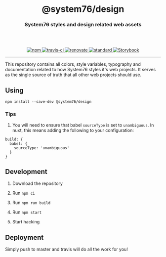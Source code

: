 <div align="center">
  <h1>@system76/design</h1>
  <h3>System76 styles and design related web assets</h3>
  <br>
  <br>
</div>

<p align="center">
  <a href="https://www.npmjs.com/package/@system76/design/">
    <img src="https://img.shields.io/npm/v/@system76/design.svg" alt="npm">
  </a>

  <a href="https://travis-ci.org/system76/design">
    <img src="https://travis-ci.org/system76/design.svg" alt="travis-ci">
  </a>

  <a href="https://renovatebot.com/">
    <img src="https://img.shields.io/badge/renovate-enabled-brightgreen.svg" alt="renovate">
  </a>

  <a href="https://standardjs.com">
    <img src="https://img.shields.io/badge/code_style-standard-brightgreen.svg" alt="standard">
  </a>

  <a href="https://design.origin76.com/">
    <img src="https://cdn.jsdelivr.net/gh/storybooks/brand@master/badge/badge-storybook.svg" alt="Storybook">
  </a>
</p>

---

This repository contains all colors, style variables, typography and
documentation related to how System76 styles it's web projects. It serves as the
single source of truth that all other web projects should use.

## Using

```
npm install --save-dev @system76/design
```

### Tips

1) You will need to ensure that babel `sourceType` is set to `unambiguous`. In
nuxt, this means adding the following to your configuration:

```
build: {
  babel: {
    sourceType: 'unambiguous'
  }
}
```

## Development

1) Download the repository

2) Run `npm ci`

3) Run `npm run build`

4) Run `npm start`

5) Start hacking

## Deployment

Simply push to master and travis will do all the work for you!
